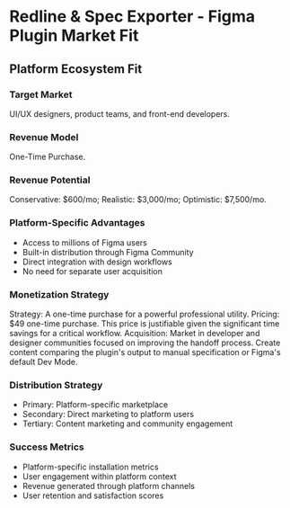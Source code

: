 # Redline & Spec Exporter - Figma Plugin Market Fit

## Platform Ecosystem Fit

### Target Market
UI/UX designers, product teams, and front-end developers.

### Revenue Model
One-Time Purchase.

### Revenue Potential
Conservative: $600/mo; Realistic: $3,000/mo; Optimistic: $7,500/mo.

### Platform-Specific Advantages
- Access to millions of Figma users
- Built-in distribution through Figma Community
- Direct integration with design workflows
- No need for separate user acquisition

### Monetization Strategy
Strategy: A one-time purchase for a powerful professional utility. Pricing: $49 one-time purchase. This price is justifiable given the significant time savings for a critical workflow. Acquisition: Market in developer and designer communities focused on improving the handoff process. Create content comparing the plugin's output to manual specification or Figma's default Dev Mode.

### Distribution Strategy
- Primary: Platform-specific marketplace
- Secondary: Direct marketing to platform users
- Tertiary: Content marketing and community engagement

### Success Metrics
- Platform-specific installation metrics
- User engagement within platform context
- Revenue generated through platform channels
- User retention and satisfaction scores
